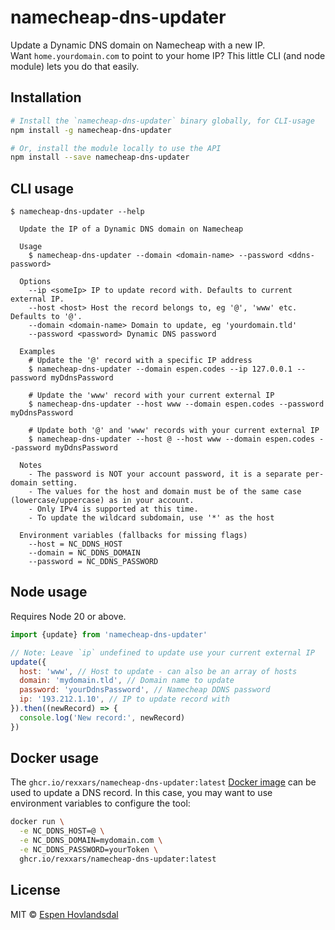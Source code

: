 # namecheap-dns-updater

Update a Dynamic DNS domain on Namecheap with a new IP.  
Want `home.yourdomain.com` to point to your home IP?
This little CLI (and node module) lets you do that easily.

## Installation

```bash
# Install the `namecheap-dns-updater` binary globally, for CLI-usage
npm install -g namecheap-dns-updater

# Or, install the module locally to use the API
npm install --save namecheap-dns-updater
```

## CLI usage

```
$ namecheap-dns-updater --help

  Update the IP of a Dynamic DNS domain on Namecheap

  Usage
    $ namecheap-dns-updater --domain <domain-name> --password <ddns-password>

  Options
    --ip <someIp> IP to update record with. Defaults to current external IP.
    --host <host> Host the record belongs to, eg '@', 'www' etc. Defaults to '@'.
    --domain <domain-name> Domain to update, eg 'yourdomain.tld'
    --password <password> Dynamic DNS password

  Examples
    # Update the '@' record with a specific IP address
    $ namecheap-dns-updater --domain espen.codes --ip 127.0.0.1 --password myDdnsPassword

    # Update the 'www' record with your current external IP
    $ namecheap-dns-updater --host www --domain espen.codes --password myDdnsPassword

    # Update both '@' and 'www' records with your current external IP
    $ namecheap-dns-updater --host @ --host www --domain espen.codes --password myDdnsPassword

  Notes
    - The password is NOT your account password, it is a separate per-domain setting.
    - The values for the host and domain must be of the same case (lowercase/uppercase) as in your account.
    - Only IPv4 is supported at this time.
    - To update the wildcard subdomain, use '*' as the host

  Environment variables (fallbacks for missing flags)
    --host = NC_DDNS_HOST
    --domain = NC_DDNS_DOMAIN
    --password = NC_DDNS_PASSWORD
```

## Node usage

Requires Node 20 or above.

```js
import {update} from 'namecheap-dns-updater'

// Note: Leave `ip` undefined to update use your current external IP
update({
  host: 'www', // Host to update - can also be an array of hosts
  domain: 'mydomain.tld', // Domain name to update
  password: 'yourDdnsPassword', // Namecheap DDNS password
  ip: '193.212.1.10', // IP to update record with
}).then((newRecord) => {
  console.log('New record:', newRecord)
})
```

## Docker usage

The `ghcr.io/rexxars/namecheap-dns-updater:latest` [Docker image](https://github.com/rexxars/namecheap-dns-updater/pkgs/container/namecheap-dns-updater) can be used to update a DNS record. In this case, you may want to use environment variables to configure the tool:

```bash
docker run \
  -e NC_DDNS_HOST=@ \
  -e NC_DDNS_DOMAIN=mydomain.com \
  -e NC_DDNS_PASSWORD=yourToken \
  ghcr.io/rexxars/namecheap-dns-updater:latest
```

## License

MIT © [Espen Hovlandsdal](https://espen.codes/)
